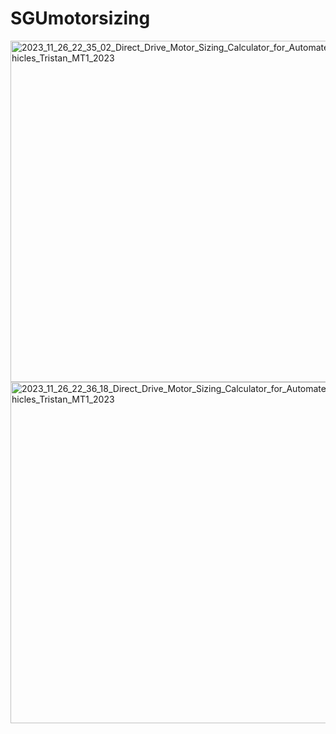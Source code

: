 # SGUmotorsizing
<img width="546" alt="2023_11_26_22_35_02_Direct_Drive_Motor_Sizing_Calculator_for_Automated_Vehicles_Tristan_MT1_2023" src="https://github.com/tristanceleazer/SGUmotorsizing/assets/123049788/023e5f92-2adc-4482-9714-33b4ecc147a5">
<img width="546" alt="2023_11_26_22_36_18_Direct_Drive_Motor_Sizing_Calculator_for_Automated_Vehicles_Tristan_MT1_2023" src="https://github.com/tristanceleazer/SGUmotorsizing/assets/123049788/3b5af221-7dea-462c-95f4-48f1c6e56350">
